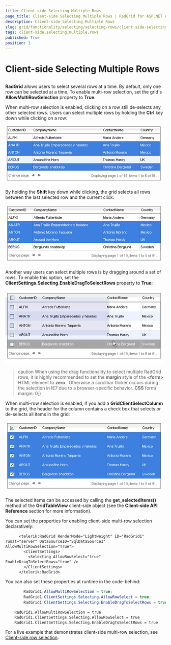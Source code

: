 ```yaml
---
title: Client-side Selecting Multiple Rows
page_title: Client-side Selecting Multiple Rows | RadGrid for ASP.NET AJAX Documentation
description: Client-side Selecting Multiple Rows
slug: grid/functionality/selecting/selecting-rows/client-side-selecting-multiple-rows
tags: client-side,selecting,multiple,rows
published: True
position: 3
---
```


# Client-side Selecting Multiple Rows



## 

**RadGrid** allows users to select several rows at a time. By default, only one row can be selected at a time. To enable multi-row selection, set the grid's **AllowMultiRowSelection** property to **True**.

When multi-row selection is enabled, clicking on a row still de-selects any other selected rows. Users can select multiple rows by holding the **Ctrl** key down while clicking on a row:

![Selection of Rows client-side](images/grd_SelectRows.png)

By holding the **Shift** key down while clicking, the grid selects all rows between the last selected row and the current click:

![](images/ShiftSelect.PNG)

Another way users can select multiple rows is by dragging around a set of rows. To enable this option, set the **ClientSettings.Selecting.EnableDragToSelectRows** property to **True:**

![Area Selection](images/grd_AreaSelect.png)

>caution When using the drag functionality to select multiple RadGrid rows, it is highly recommended to set the **margin** style of the **\<form\>** HTML element to **zero** . Otherwise a scrollbar flicker occurs during the selection in IE7 due to a browser-specific behavior.
> **CSS** 
>form{ margin: 0;}
>


When multi-row selection is enabled, if you add a **GridClientSelectColumn** to the grid, the header for the column contains a check box that selects or de-selects all items in the grid:

![](images/GridClientSelectColumn.PNG)

The selected items can be accessed by calling the **get_selectedItems()** method of the **GridTableView** client-side object (see the **Client-side API Reference** section for more information).

You can set the properties for enabling client-side multi-row selection declaratively:

````ASP.NET
	  <telerik:RadGrid RenderMode="Lightweight" ID="RadGrid1" runat="server" DataSourceID="SqlDataSource1" AllowMultiRowSelection="True">
	    <ClientSettings>
	      <Selecting AllowRowSelect="true" EnableDragToSelectRows="true" />
	    </ClientSettings>
	  </telerik:RadGrid>
````



You can also set these properties at runtime in the code-behind:



````C#
	    RadGrid1.AllowMultiRowSelection = true;
	    RadGrid1.ClientSettings.Selecting.AllowRowSelect = true;
	    RadGrid1.ClientSettings.Selecting.EnableDragToSelectRows = true;			
````
````VB
	RadGrid1.AllowMultiRowSelection = true
	RadGrid1.ClientSettings.Selecting.AllowRowSelect = true
	RadGrid1.ClientSettings.Selecting.EnableDragToSelectRows = true
````


For a live example that demonstrates client-side multi-row selection, see [ Client-side row selection](http://demos.telerik.com/aspnet-ajax/Grid/Examples/Client/Selecting/DefaultCS.aspx).
